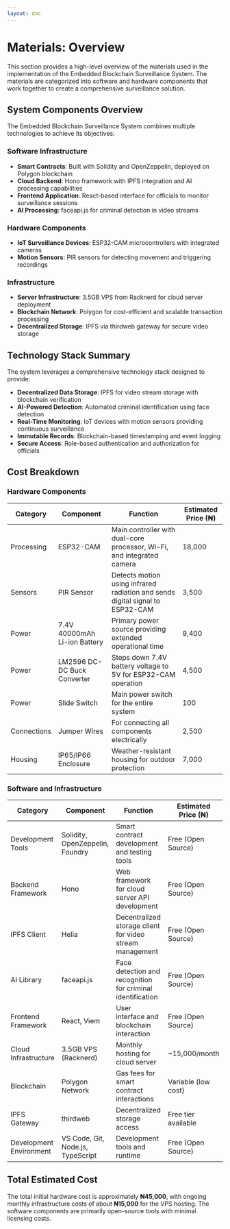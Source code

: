 ```yaml
---
layout: doc
---
```


# Materials: Overview

This section provides a high-level overview of the materials used in the implementation of the Embedded Blockchain Surveillance System. The materials are categorized into software and hardware components that work together to create a comprehensive surveillance solution.

## System Components Overview

The Embedded Blockchain Surveillance System combines multiple technologies to achieve its objectives:

### Software Infrastructure
- **Smart Contracts**: Built with Solidity and OpenZeppelin, deployed on Polygon blockchain
- **Cloud Backend**: Hono framework with IPFS integration and AI processing capabilities
- **Frontend Application**: React-based interface for officials to monitor surveillance sessions
- **AI Processing**: faceapi.js for criminal detection in video streams

### Hardware Components
- **IoT Surveillance Devices**: ESP32-CAM microcontrollers with integrated cameras
- **Motion Sensors**: PIR sensors for detecting movement and triggering recordings

### Infrastructure
- **Server Infrastructure**: 3.5GB VPS from Racknerd for cloud server deployment
- **Blockchain Network**: Polygon for cost-efficient and scalable transaction processing
- **Decentralized Storage**: IPFS via thirdweb gateway for secure video storage

## Technology Stack Summary

The system leverages a comprehensive technology stack designed to provide:

- **Decentralized Data Storage**: IPFS for video stream storage with blockchain verification
- **AI-Powered Detection**: Automated criminal identification using face detection
- **Real-Time Monitoring**: IoT devices with motion sensors providing continuous surveillance
- **Immutable Records**: Blockchain-based timestamping and event logging
- **Secure Access**: Role-based authentication and authorization for officials

## Cost Breakdown

### Hardware Components

| Category | Component | Function | Estimated Price (₦) |
|----------|-----------|----------|-------------------|
| Processing | ESP32-CAM | Main controller with dual-core processor, Wi-Fi, and integrated camera | 18,000 |
| Sensors | PIR Sensor | Detects motion using infrared radiation and sends digital signal to ESP32-CAM | 3,500 |
| Power | 7.4V 40000mAh Li-ion Battery | Primary power source providing extended operational time | 9,400 |
| Power | LM2596 DC-DC Buck Converter | Steps down 7.4V battery voltage to 5V for ESP32-CAM operation | 4,500 |
| Power | Slide Switch | Main power switch for the entire system | 100 |
| Connections | Jumper Wires | For connecting all components electrically | 2,500 |
| Housing | IP65/IP66 Enclosure | Weather-resistant housing for outdoor protection | 7,000 |

### Software and Infrastructure

| Category | Component | Function | Estimated Price (₦) |
|----------|-----------|----------|-------------------|
| Development Tools | Solidity, OpenZeppelin, Foundry | Smart contract development and testing tools | Free (Open Source) |
| Backend Framework | Hono | Web framework for cloud server API development | Free (Open Source) |
| IPFS Client | Helia | Decentralized storage client for video stream management | Free (Open Source) |
| AI Library | faceapi.js | Face detection and recognition for criminal identification | Free (Open Source) |
| Frontend Framework | React, Viem | User interface and blockchain interaction | Free (Open Source) |
| Cloud Infrastructure | 3.5GB VPS (Racknerd) | Monthly hosting for cloud server | ~15,000/month |
| Blockchain | Polygon Network | Gas fees for smart contract interactions | Variable (low cost) |
| IPFS Gateway | thirdweb | Decentralized storage access | Free tier available |
| Development Environment | VS Code, Git, Node.js, TypeScript | Development tools and runtime | Free (Open Source) |

## Total Estimated Cost

The total initial hardware cost is approximately **₦45,000**, with ongoing monthly infrastructure costs of about **₦15,000** for the VPS hosting. The software components are primarily open-source tools with minimal licensing costs.